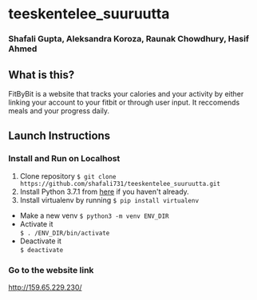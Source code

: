 # teeskentelee_suuruutta
### Shafali Gupta, Aleksandra Koroza, Raunak Chowdhury, Hasif Ahmed 
## What is this?
FitByBit is a website that tracks your calories and your activity by either linking your account to your fitbit or through user input. It reccomends meals and your progress daily. 

## Launch Instructions 
### Install and Run on Localhost
1. Clone repository
  `$ git clone https://github.com/shafali731/teeskentelee_suuruutta.git`
2. Install Python 3.7.1 from [here](https://www.python.org/downloads/) if you haven't already. 
3.  Install virtualenv by running 
      `$ pip install virtualenv`
  - Make a new venv 
      `$ python3 -m venv ENV_DIR`
  - Activate it  
      `$ . /ENV_DIR/bin/activate `
  - Deactivate it  
      `$ deactivate`  
### Go to the website link
http://159.65.229.230/

